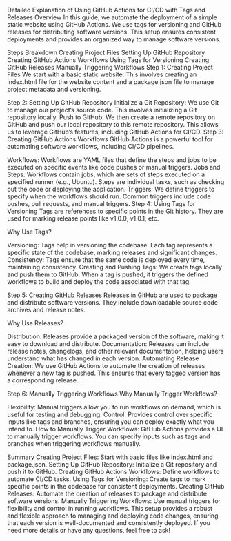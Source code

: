 Detailed Explanation of Using GitHub Actions for CI/CD with Tags and Releases
Overview
In this guide, we automate the deployment of a simple static website using GitHub Actions. We use tags for versioning and GitHub releases for distributing software versions. This setup ensures consistent deployments and provides an organized way to manage software versions.

Steps Breakdown
Creating Project Files
Setting Up GitHub Repository
Creating GitHub Actions Workflows
Using Tags for Versioning
Creating GitHub Releases
Manually Triggering Workflows
Step 1: Creating Project Files
We start with a basic static website. This involves creating an index.html file for the website content and a package.json file to manage project metadata and versioning.

Step 2: Setting Up GitHub Repository
Initialize a Git Repository: We use Git to manage our project’s source code. This involves initializing a Git repository locally.
Push to GitHub: We then create a remote repository on GitHub and push our local repository to this remote repository. This allows us to leverage GitHub’s features, including GitHub Actions for CI/CD.
Step 3: Creating GitHub Actions Workflows
GitHub Actions is a powerful tool for automating software workflows, including CI/CD pipelines.

Workflows: Workflows are YAML files that define the steps and jobs to be executed on specific events like code pushes or manual triggers.
Jobs and Steps: Workflows contain jobs, which are sets of steps executed on a specified runner (e.g., Ubuntu). Steps are individual tasks, such as checking out the code or deploying the application.
Triggers: We define triggers to specify when the workflows should run. Common triggers include code pushes, pull requests, and manual triggers.
Step 4: Using Tags for Versioning
Tags are references to specific points in the Git history. They are used for marking release points like v1.0.0, v1.0.1, etc.

Why Use Tags?

Versioning: Tags help in versioning the codebase. Each tag represents a specific state of the codebase, marking releases and significant changes.
Consistency: Tags ensure that the same code is deployed every time, maintaining consistency.
Creating and Pushing Tags: We create tags locally and push them to GitHub. When a tag is pushed, it triggers the defined workflows to build and deploy the code associated with that tag.

Step 5: Creating GitHub Releases
Releases in GitHub are used to package and distribute software versions. They include downloadable source code archives and release notes.

Why Use Releases?

Distribution: Releases provide a packaged version of the software, making it easy to download and distribute.
Documentation: Releases can include release notes, changelogs, and other relevant documentation, helping users understand what has changed in each version.
Automating Release Creation: We use GitHub Actions to automate the creation of releases whenever a new tag is pushed. This ensures that every tagged version has a corresponding release.

Step 6: Manually Triggering Workflows
Why Manually Trigger Workflows?

Flexibility: Manual triggers allow you to run workflows on demand, which is useful for testing and debugging.
Control: Provides control over specific inputs like tags and branches, ensuring you can deploy exactly what you intend to.
How to Manually Trigger Workflows: GitHub Actions provides a UI to manually trigger workflows. You can specify inputs such as tags and branches when triggering workflows manually.

Summary
Creating Project Files: Start with basic files like index.html and package.json.
Setting Up GitHub Repository: Initialize a Git repository and push it to GitHub.
Creating GitHub Actions Workflows: Define workflows to automate CI/CD tasks.
Using Tags for Versioning: Create tags to mark specific points in the codebase for consistent deployments.
Creating GitHub Releases: Automate the creation of releases to package and distribute software versions.
Manually Triggering Workflows: Use manual triggers for flexibility and control in running workflows.
This setup provides a robust and flexible approach to managing and deploying code changes, ensuring that each version is well-documented and consistently deployed. If you need more details or have any questions, feel free to ask!
